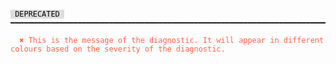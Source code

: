 <pre class='language-text'><code class='language-text'>
<span style="color: #000; background-color: #ddd;"> DEPRECATED </span> ━━━━━━━━━━━━━━━━━━━━━━━━━━━━━━━━━━━━━━━━━━━━━━━━━━━━━━━━━━━━━━━━━━━━━━━━━━━━━━━━━━━━━━━

<strong><span style="color: Tomato;">  </span></strong><strong><span style="color: Tomato;">✖</span></strong> <span style="color: Tomato;">This is the message of the diagnostic. It will appear in different colours based on the severity of the diagnostic.</span>
  
</code></pre>
